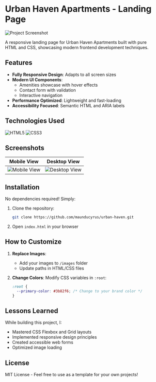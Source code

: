 # Urban Haven Apartments - Landing Page

![Project Screenshot](./) 

A responsive landing page for Urban Haven Apartments built with pure HTML and CSS, showcasing modern frontend development techniques.

## Features

- **Fully Responsive Design**: Adapts to all screen sizes
- **Modern UI Components**: 
  - Amenities showcase with hover effects
  - Contact form with validation
  - Interactive navigation
- **Performance Optimized**: Lightweight and fast-loading
- **Accessibility Focused**: Semantic HTML and ARIA labels

## Technologies Used

![HTML5](https://img.shields.io/badge/HTML5-E34F26?style=flat&logo=html5&logoColor=white)
![CSS3](https://img.shields.io/badge/CSS3-1572B6?style=flat&logo=css3&logoColor=white)


## Screenshots

| Mobile View | Desktop View |
|-------------|--------------|
| ![Mobile View](./screenshots/mobile-view.jpg) | ![Desktop View](./screenshots/desktop-view.jpg) |

## Installation

No dependencies required! Simply:

1. Clone the repository:
   ```bash
   git clone https://github.com/maunducyrus/urban-haven.git
   ```
2. Open `index.html` in your browser

## How to Customize

1. **Replace Images**:
   - Add your images to `/images` folder
   - Update paths in HTML/CSS files

2. **Change Colors**:
   Modify CSS variables in `:root`:
   ```css
   :root {
     --primary-color: #3b82f6; /* Change to your brand color */
   }
   ```

## Lessons Learned

While building this project, I:
- Mastered CSS Flexbox and Grid layouts
- Implemented responsive design principles
- Created accessible web forms
- Optimized image loading

## License

MIT License - Feel free to use as a template for your own projects!

